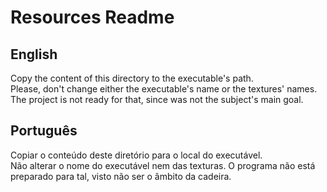 # Resources Readme

## English
Copy the content of this directory to the executable's path.<br />
Please, don't change either the executable's name or the textures' names.
The project is not ready for that, since was not the subject's main goal.

## Português
Copiar o conteúdo deste diretório para o local do executável.<br />
Não alterar o nome do executável nem das texturas. 
O programa não está preparado para tal, visto não ser o âmbito da cadeira.
